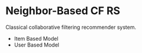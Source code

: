 # Neighbor-Based CF RS

Classical collaborative filtering recommender system.

- Item Based Model
- User Based Model
